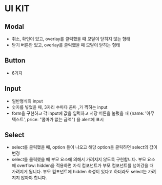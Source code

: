 # UI KIT

## Modal

- 취소, 확인이 있고, overlay를 클릭했을 때 모달이 닫히지 않는 형태
- 닫기 버튼만 있고, overlay를 클릭했을 때 모달이 닫히는 형태

## Button

- 6가지

## Input

- 일반형식의 input
- 숫자를 넣었을 때, 3자리 수마다 콤마 ,가 찍히는 input
- form을 구현하고 각 input에 값을 입력하고 저장 버튼을 눌렀을 때 {name: '아무 텍스트', price: "콤마가 없는 금액"} 을 alert에 표시

## Select

- select를 클릭했을 때, option 들이 나오고 해당 option을 클릭하면 select의 값이 변경
- select를 클릭했을 때 부모 요소에 의해서 가려지지 않도록 구현합니다. 부모 요소에 overflow: hidden을 적용하면 자식 컴포넌트가 부모 컴포넌트를 넘어갔을 때 가려지게 됩니다. 부모 컴포넌트에 hidden 속성이 있다고 하더라도 select는 가려지지 않아야 합니다.
